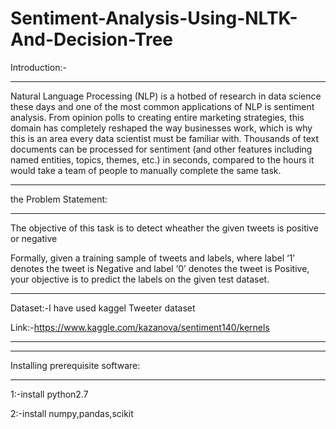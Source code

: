 # Sentiment-Analysis-Using-NLTK-And-Decision-Tree
Introduction:-
*****************************************************************
Natural Language Processing (NLP) is a hotbed of research in data science these days and 
one of the most common applications of NLP is sentiment analysis. From opinion polls to creating
entire marketing strategies, this domain has completely reshaped the way businesses work, which is 
why this is an area every data scientist must be familiar with.
Thousands of text documents can be processed for sentiment
(and other features including named entities, topics, themes, etc.) in seconds, compared to the
hours it would take a team of people to manually complete the same task.

***********************************************************************************
the Problem Statement:
***********************************************************************************
The objective of this task is to detect wheather the given tweets is positive or negative 

Formally, given a training sample of tweets and labels, where label ‘1’ denotes the tweet is
Negative and label ‘0’ denotes the tweet is Positive, your objective is to predict the labels 
on the given test dataset.

***************************************************
Dataset:-I have used kaggel Tweeter dataset

Link:-https://www.kaggle.com/kazanova/sentiment140/kernels
**************************************************
**********************************************************
Installing prerequisite software:
**********************************************************
1:-install python2.7

2:-install numpy,pandas,scikit

